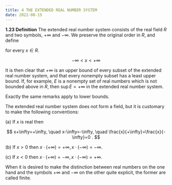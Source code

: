 ```yaml
---
title: 4 THE EXTENDED REAL NUMBER SYSTEM
date: 2022-08-15
---
```


**1.23 Definition** The extended real number system consists of the real field $R$ and two symbols, $+\infty$ and $-\infty$. We preserve the original order in $R$, and define

for every $x \in R$.

$$
-\infty<x<+\infty
$$

It is then clear that $+\infty$ is an upper bound of every subset of the extended real number system, and that every nonempty subset has a least upper bound. If, for example, $E$ is a nonempty set of real numbers which is not bounded above in $R$, then $\sup E=+\infty$ in the extended real number system.

Exactly the same remarks apply to lower bounds.

The extended real number system does not form a field, but it is customary to make the following conventions:

(a) If $x$ is real then

$$
x+\infty=+\infty, \quad x-\infty=-\infty, \quad \frac{x}{+\infty}=\frac{x}{-\infty}=0 .
$$

(b) If $x>0$ then $x \cdot(+\infty)=+\infty, x \cdot(-\infty)=-\infty$.

(c) If $x<0$ then $x \cdot(+\infty)=-\infty, x \cdot(-\infty)=+\infty$.

When it is desired to make the distinction between real numbers on the one hand and the symbols $+\infty$ and $-\infty$ on the other quite explicit, the former are called finite.